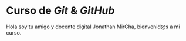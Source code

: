 # Curso de _Git_ & _GitHub_

Hola soy tu amigo y docente digital Jonathan MirCha, bienvenid@s a mi curso.